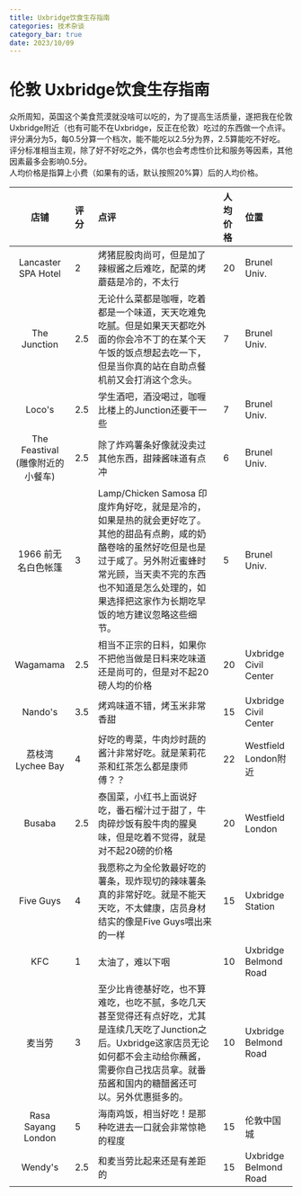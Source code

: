 ```yaml
---
title: Uxbridge饮食生存指南
categories: 技术杂谈
category_bar: true
date: 2023/10/09
---
```


# 伦敦 Uxbridge饮食生存指南
众所周知，英国这个美食荒漠就没啥可以吃的，为了提高生活质量，遂把我在伦敦Uxbridge附近（也有可能不在Uxbridge，反正在伦敦）吃过的东西做一个点评。  
评分满分为5，每0.5分算一个档次，能不能吃以2.5分为界，2.5算能吃不好吃。评分标准相当主观，除了好不好吃之外，偶尔也会考虑性价比和服务等因素，其他因素最多会影响0.5分。  
人均价格是指算上小费（如果有的话，默认按照20%算）后的人均价格。  

| 店铺 | 评分 | 点评 | 人均价格 | 位置 |
|:-:|:-|:-|:-|:-|
| Lancaster SPA Hotel | 2 | 烤猪屁股肉尚可，但是加了辣椒酱之后难吃，配菜的烤蘑菇是冷的，不太行| 20 | Brunel Univ. |
| The Junction | 2.5 | 无论什么菜都是咖喱，吃着都是一个味道，天天吃难免吃腻。但是如果天天都吃外面的你会冷不丁的在某个天午饭的饭点想起去吃一下，但是当你真的站在自助点餐机前又会打消这个念头。 | 7 | Brunel Univ. |
| Loco's | 2.5 | 学生酒吧，酒没喝过，咖喱比楼上的Junction还要干一些 | 7 | Brunel Univ. |
| The Feastival <br> (雕像附近的小餐车) | 2.5 | 除了炸鸡薯条好像就没卖过其他东西，甜辣酱味道有点冲 | 6 | Brunel Univ. |
| 1966 前无名白色帐篷 | 3 | Lamp/Chicken Samosa 印度炸角好吃，就是是冷的，如果是热的就会更好吃了。其他的甜品有点齁，咸的奶酪卷啥的虽然好吃但是也是过于咸了。另外附近蜜蜂时常光顾，当天卖不完的东西也不知道是怎么处理的，如果选择把这家作为长期吃早饭的地方建议忽略这些细节。 | 5 | Brunel Univ. |
| Wagamama | 2.5 | 相当不正宗的日料，如果你不把他当做是日料来吃味道还是尚可的，但是对不起20磅人均的价格 | 20 | Uxbridge Civil Center |
| Nando's | 3.5 | 烤鸡味道不错，烤玉米非常香甜 | 15 | Uxbridge Civil Center |
| 荔枝湾 <br> Lychee Bay | 4 | 好吃的粤菜，牛肉炒时蔬的酱汁非常好吃。就是茉莉花茶和红茶怎么都是康师傅？？ | 22 | Westfield London附近 |
| Busaba | 2.5 | 泰国菜，小红书上面说好吃，番石榴汁过于甜了，牛肉碎炒饭有股牛肉的腥臭味，但是吃着不觉得，就是对不起20磅的价格 | 20 | Westfield London |
| Five Guys | 4 | 我愿称之为全伦敦最好吃的薯条，现炸现切的辣味薯条真的非常好吃。就是不能天天吃，不太健康，店员身材结实的像是Five Guys喂出来的一样 | 15 | Uxbridge Station |
| KFC | 1 | 太油了，难以下咽 | 10 | Uxbridge Belmond Road |
| 麦当劳 | 3 | 至少比肯德基好吃，也不算难吃，也吃不腻，多吃几天甚至觉得还有点好吃，尤其是连续几天吃了Junction之后。Uxbridge这家店员无论如何都不会主动给你蘸酱，需要你自己找店员拿。就番茄酱和国内的糖醋酱还可以。另外优惠挺多的。 | 10 | Uxbridge Belmond Road |
| Rasa Sayang London | 5 | 海南鸡饭，相当好吃！是那种吃进去一口就会非常惊艳的程度 | 15 | 伦敦中国城 |
| Wendy's | 2.5 | 和麦当劳比起来还是有差距的 | 15 | Uxbridge Belmond Road |

